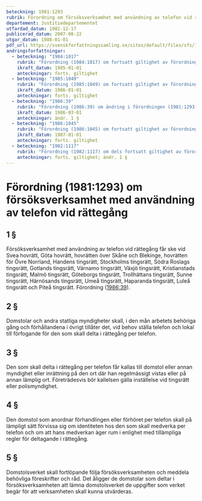 ```yaml
---
beteckning: 1981:1293
rubrik: Förordning om försöksverksamhet med användning av telefon vid rättegång
departement: Justitiedepartementet
utfardad_datum: 1981-12-17
publicerad_datum: 2007-08-22
utgar_datum: 1988-01-01
pdf_url: https://svenskforfattningssamling.se/sites/default/files/sfs/1981-12/SFS1981-1293.pdf
andringsforfattningar:
  - beteckning: "1984:1017"
    rubrik: "Förordning (1984:1017) om fortsatt giltighet av förordningen (1981:1293) om försöksverksamhet med användning av telefon vid rättegång"
    ikraft_datum: 1985-01-01
    anteckningar: forts. giltighet
  - beteckning: "1985:1049"
    rubrik: "Förordning (1985:1049) om fortsatt giltighet av förordningen (1981:1293) om försöksverksamhet med användning av telefon vid rättegång"
    ikraft_datum: 1986-01-01
    anteckningar: forts. giltighet
  - beteckning: "1986:39"
    rubrik: "Förordning (1986:39) om ändring i förordningen (1981:1293) om försöksverksamhet med användning av telefon vid rättegång"
    ikraft_datum: 1986-03-01
    anteckningar: ändr. 1 §
  - beteckning: "1986:1045"
    rubrik: "Förordning (1986:1045) om fortsatt giltighet av förordningen (1981:1293) om försöksverksamhet med användning av telefon vid rättegång"
    ikraft_datum: 1987-01-01
    anteckningar: forts. giltighet
  - beteckning: "1982:1117"
    rubrik: "Förordning (1982:1117) om dels fortsatt giltighet av förordningen (1981:1293) om försöksverksamhet med användning av telefon vid rättegång, dels ändring i samma förordning"
    anteckningar: forts. giltighet; ändr. 1 §
---
```


# Förordning (1981:1293) om försöksverksamhet med användning av telefon vid rättegång

## 1 §

Försöksverksamhet med användning av telefon vid rättegång får ske vid Svea hovrätt, Göta hovrätt, hovrätten över Skåne och Blekinge, hovrätten för Övre Norrland, Handens tingsrätt, Stockholms tingsrätt, Södra Roslags tingsrätt, Gotlands tingsrätt, Värnamo tingsrätt, Växjö tingsrätt, Kristianstads tingsrätt, Malmö tingsrätt, Göteborgs tingsrätt, Trollhättans tingsrätt, Sunne tingsrätt, Härnösands tingsrätt, Umeå tingsrätt, Haparanda tingsrätt, Luleå tingsrätt och Piteå tingsrätt. Förordning ([1986:39](https://selex.se/eli/sfs/1986/39)).

## 2 §

Domstolar och andra statliga myndigheter skall, i den mån arbetets behöriga gång och förhållandena i övrigt tillåter det, vid behov ställa telefon och lokal till förfogande för den som skall delta i rättegång per telefon.

## 3 §

Den som skall delta i rättegång per telefon får kallas till domstol eller annan myndighet eller inrättning på den ort där han regelmässigt vistas eller på annan lämplig ort. Företrädesvis bör kallelsen gälla inställelse vid tingsrätt eller polismyndighet.

## 4 §

Den domstol som anordnar förhandlingen eller förhöret per telefon skall på lämpligt sätt förvissa sig om identiteten hos den som skall medverka per telefon och om att hans medverkan äger rum i enlighet med tillämpliga regler för deltagande i rättegång.

## 5 §

Domstolsverket skall fortlöpande följa försöksverksamheten och meddela behövliga föreskrifter och råd. Det åligger de domstolar som deltar i försöksverksamheten att lämna domstolsverket de uppgifter som verket begär för att verksamheten skall kunna utvärderas.
